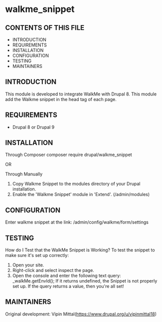 # walkme_snippet

CONTENTS OF THIS FILE
---------------------

 * INTRODUCTION
 * REQUIREMENTS
 * INSTALLATION
 * CONFIGURATION
 * TESTING
 * MAINTAINERS

## INTRODUCTION
This module is developed to integrate WalkMe with Drupal 8.
This module add the Walkme snippet in the head tag of each page.

## REQUIREMENTS
- Drupal 8 or Drupal 9

## INSTALLATION
Through Composer
composer require drupal/walkme_snippet

OR

Through Manually
1. Copy Walkme Snippet to the modules directory of your Drupal installation.
2. Enable the 'Walkme Snippet' module in 'Extend'. (/admin/modules)

## CONFIGURATION
Enter walkme snippet at the link: /admin/config/walkme/form/settings

## TESTING
How do I Test that the WalkMe Snippet is Working?
To test the snippet to make sure it's set up correctly:
1. Open your site.
2. Right-click and select inspect the page.
3. Open the console and enter the following text query: _walkMe.getEnvId();
   If it returns undefined, the Snippet is not properly set up.
   If the query returns a value, then you're all set!

## MAINTAINERS
Original development: Vipin Mittal(https://www.drupal.org/u/vipinmittal18)
